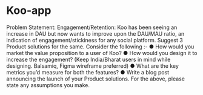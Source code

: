 # Koo-app
Problem Statement:  Engagement/Retention: Koo has been seeing an increase in DAU but now wants to improve upon the DAU/MAU ratio, an indication of engagement/stickiness for any social platform. Suggest 3 Product solutions for the same. Consider the following :-  ● How would you market the value proposition to a user of Koo?  ● How would you design it to increase the engagement? (Keep India/Bharat users in mind while designing. Balsamiq, Figma wireframe preferred)  ● What are the key metrics you’d measure for both the features?  ● Write a blog post announcing the launch of your Product solutions.  For the above, please state any assumptions you make.
